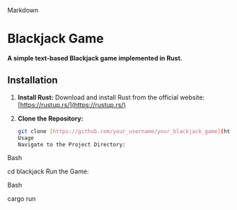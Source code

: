Markdown

# Blackjack Game

**A simple text-based Blackjack game implemented in Rust.**

## Installation

1. **Install Rust:**
   Download and install Rust from the official website: [https://rustup.rs/](https://rustup.rs/)

2. **Clone the Repository:**
   ```bash
   git clone [https://github.com/your_username/your_blackjack_game](https://github.com/your_username/your_blackjack_game)
   Usage
   Navigate to the Project Directory:
   ```

Bash

cd blackjack
Run the Game:

Bash

cargo run
